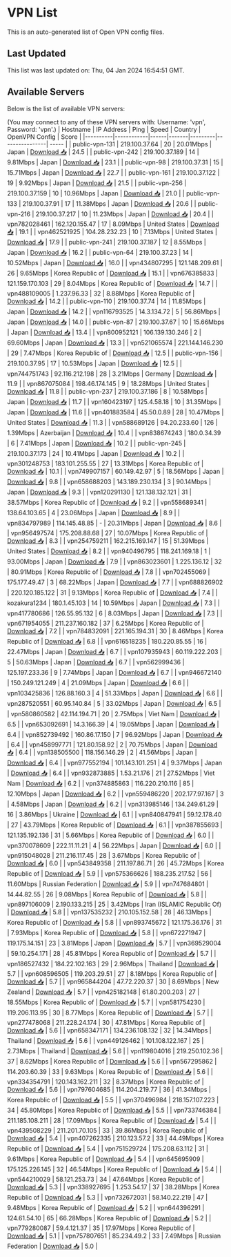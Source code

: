 # VPN List

This is an auto-generated list of Open VPN config files.

## Last Updated

This list was last updated on: Thu, 04 Jan 2024 16:54:51 GMT.

## Available Servers

Below is the list of available VPN servers:

(You may connect to any of these VPN servers with: Username: 'vpn', Password: 'vpn'.)
| Hostname | IP Address | Ping | Speed | Country | OpenVPN Config | Score |
|----------|------------|------|-------|---------|----------------| ----- |
| public-vpn-131 | 219.100.37.64 | 20 | 20.01Mbps | Japan | [Download 📥](./configs/server_0_JP.ovpn) | 24.5 |
| public-vpn-242 | 219.100.37.189 | 14 | 9.81Mbps | Japan | [Download 📥](./configs/server_1_JP.ovpn) | 23.1 |
| public-vpn-98 | 219.100.37.31 | 15 | 15.71Mbps | Japan | [Download 📥](./configs/server_2_JP.ovpn) | 22.7 |
| public-vpn-161 | 219.100.37.122 | 19 | 9.92Mbps | Japan | [Download 📥](./configs/server_3_JP.ovpn) | 21.5 |
| public-vpn-256 | 219.100.37.159 | 10 | 10.96Mbps | Japan | [Download 📥](./configs/server_4_JP.ovpn) | 21.0 |
| public-vpn-133 | 219.100.37.91 | 17 | 11.38Mbps | Japan | [Download 📥](./configs/server_5_JP.ovpn) | 20.6 |
| public-vpn-216 | 219.100.37.217 | 10 | 11.23Mbps | Japan | [Download 📥](./configs/server_6_JP.ovpn) | 20.4 |
| vpn782028461 | 162.120.155.47 | 17 | 8.09Mbps | United States | [Download 📥](./configs/server_7_US.ovpn) | 19.1 |
| vpn462521925 | 104.28.232.23 | 10 | 7.13Mbps | United States | [Download 📥](./configs/server_8_US.ovpn) | 17.9 |
| public-vpn-241 | 219.100.37.187 | 12 | 8.55Mbps | Japan | [Download 📥](./configs/server_9_JP.ovpn) | 16.2 |
| public-vpn-64 | 219.100.37.23 | 14 | 10.52Mbps | Japan | [Download 📥](./configs/server_10_JP.ovpn) | 16.0 |
| vpn434807295 | 121.148.209.61 | 26 | 9.65Mbps | Korea Republic of | [Download 📥](./configs/server_11_KR.ovpn) | 15.1 |
| vpn676385833 | 121.159.170.103 | 29 | 8.04Mbps | Korea Republic of | [Download 📥](./configs/server_12_KR.ovpn) | 14.7 |
| vpn488109005 | 1.237.96.33 | 32 | 8.88Mbps | Korea Republic of | [Download 📥](./configs/server_13_KR.ovpn) | 14.2 |
| public-vpn-110 | 219.100.37.74 | 14 | 11.85Mbps | Japan | [Download 📥](./configs/server_14_JP.ovpn) | 14.2 |
| vpn116793525 | 14.3.134.72 | 5 | 56.86Mbps | Japan | [Download 📥](./configs/server_15_JP.ovpn) | 14.0 |
| public-vpn-87 | 219.100.37.67 | 10 | 15.66Mbps | Japan | [Download 📥](./configs/server_16_JP.ovpn) | 13.4 |
| vpn800952121 | 106.139.130.246 | 2 | 69.60Mbps | Japan | [Download 📥](./configs/server_17_JP.ovpn) | 13.3 |
| vpn521065574 | 221.144.146.230 | 29 | 7.47Mbps | Korea Republic of | [Download 📥](./configs/server_18_KR.ovpn) | 12.5 |
| public-vpn-156 | 219.100.37.95 | 17 | 10.53Mbps | Japan | [Download 📥](./configs/server_19_JP.ovpn) | 12.5 |
| vpn744751743 | 92.116.212.198 | 28 | 3.21Mbps | Germany | [Download 📥](./configs/server_20_DE.ovpn) | 11.9 |
| vpn867075084 | 198.46.174.145 | 9 | 18.28Mbps | United States | [Download 📥](./configs/server_21_US.ovpn) | 11.8 |
| public-vpn-237 | 219.100.37.186 | 8 | 10.58Mbps | Japan | [Download 📥](./configs/server_22_JP.ovpn) | 11.7 |
| vpn160423197 | 125.4.58.18 | 10 | 31.35Mbps | Japan | [Download 📥](./configs/server_23_JP.ovpn) | 11.6 |
| vpn401883584 | 45.50.0.89 | 28 | 10.47Mbps | United States | [Download 📥](./configs/server_24_US.ovpn) | 11.3 |
| vpn588689126 | 94.20.233.60 | 126 | 1.39Mbps | Azerbaijan | [Download 📥](./configs/server_25_AZ.ovpn) | 10.4 |
| vpn838674243 | 180.0.34.39 | 6 | 7.41Mbps | Japan | [Download 📥](./configs/server_26_JP.ovpn) | 10.2 |
| public-vpn-245 | 219.100.37.173 | 24 | 10.41Mbps | Japan | [Download 📥](./configs/server_27_JP.ovpn) | 10.2 |
| vpn301248753 | 183.101.255.55 | 27 | 13.31Mbps | Korea Republic of | [Download 📥](./configs/server_28_KR.ovpn) | 10.1 |
| vpn749907157 | 60.149.42.97 | 5 | 18.56Mbps | Japan | [Download 📥](./configs/server_29_JP.ovpn) | 9.8 |
| vpn658688203 | 143.189.230.134 | 3 | 90.14Mbps | Japan | [Download 📥](./configs/server_30_JP.ovpn) | 9.3 |
| vpn120291130 | 121.138.132.121 | 31 | 38.57Mbps | Korea Republic of | [Download 📥](./configs/server_31_KR.ovpn) | 9.2 |
| vpn558689341 | 138.64.103.65 | 4 | 23.06Mbps | Japan | [Download 📥](./configs/server_32_JP.ovpn) | 8.9 |
| vpn834797989 | 114.145.48.85 | - | 20.31Mbps | Japan | [Download 📥](./configs/server_33_JP.ovpn) | 8.6 |
| vpn956497574 | 175.208.88.68 | 27 | 10.07Mbps | Korea Republic of | [Download 📥](./configs/server_34_KR.ovpn) | 8.3 |
| vpn254759211 | 162.215.169.147 | 15 | 51.39Mbps | United States | [Download 📥](./configs/server_35_US.ovpn) | 8.2 |
| vpn940496795 | 118.241.169.18 | 1 | 93.00Mbps | Japan | [Download 📥](./configs/server_36_JP.ovpn) | 7.9 |
| vpn863023601 | 1.225.136.12 | 32 | 80.91Mbps | Korea Republic of | [Download 📥](./configs/server_37_KR.ovpn) | 7.8 |
| vpn702455069 | 175.177.49.47 | 3 | 68.22Mbps | Japan | [Download 📥](./configs/server_38_JP.ovpn) | 7.7 |
| vpn688826902 | 220.120.185.122 | 31 | 9.13Mbps | Korea Republic of | [Download 📥](./configs/server_39_KR.ovpn) | 7.4 |
| kozakura1234 | 180.1.45.103 | 14 | 10.59Mbps | Japan | [Download 📥](./configs/server_40_JP.ovpn) | 7.3 |
| vpn417780686 | 126.55.95.132 | 6 | 8.03Mbps | Japan | [Download 📥](./configs/server_41_JP.ovpn) | 7.3 |
| vpn671954055 | 211.237.160.182 | 37 | 6.25Mbps | Korea Republic of | [Download 📥](./configs/server_42_KR.ovpn) | 7.2 |
| vpn784832091 | 221.165.194.31 | 30 | 8.46Mbps | Korea Republic of | [Download 📥](./configs/server_43_KR.ovpn) | 6.8 |
| vpn616518235 | 180.220.85.55 | 16 | 22.47Mbps | Japan | [Download 📥](./configs/server_44_JP.ovpn) | 6.7 |
| vpn107935943 | 60.119.222.203 | 5 | 50.63Mbps | Japan | [Download 📥](./configs/server_45_JP.ovpn) | 6.7 |
| vpn562999436 | 125.197.233.36 | 9 | 7.74Mbps | Japan | [Download 📥](./configs/server_46_JP.ovpn) | 6.7 |
| vpn946672140 | 150.249.121.249 | 4 | 21.09Mbps | Japan | [Download 📥](./configs/server_47_JP.ovpn) | 6.6 |
| vpn103425836 | 126.88.160.3 | 4 | 51.33Mbps | Japan | [Download 📥](./configs/server_48_JP.ovpn) | 6.6 |
| vpn287520551 | 60.95.140.84 | 5 | 33.02Mbps | Japan | [Download 📥](./configs/server_49_JP.ovpn) | 6.5 |
| vpn580860582 | 42.114.194.71 | 20 | 2.75Mbps | Viet Nam | [Download 📥](./configs/server_50_VN.ovpn) | 6.5 |
| vpn653092691 | 14.3.166.39 | 4 | 19.05Mbps | Japan | [Download 📥](./configs/server_51_JP.ovpn) | 6.4 |
| vpn852739492 | 160.86.17.150 | 7 | 96.92Mbps | Japan | [Download 📥](./configs/server_52_JP.ovpn) | 6.4 |
| vpn458997771 | 121.80.158.92 | 2 | 70.75Mbps | Japan | [Download 📥](./configs/server_53_JP.ovpn) | 6.4 |
| vpn138505500 | 118.156.146.29 | 2 | 41.56Mbps | Japan | [Download 📥](./configs/server_54_JP.ovpn) | 6.4 |
| vpn977552194 | 101.143.101.251 | 4 | 9.37Mbps | Japan | [Download 📥](./configs/server_55_JP.ovpn) | 6.4 |
| vpn932873885 | 1.53.21.176 | 21 | 27.52Mbps | Viet Nam | [Download 📥](./configs/server_56_VN.ovpn) | 6.2 |
| vpn374885863 | 116.220.210.116 | 85 | 12.10Mbps | Japan | [Download 📥](./configs/server_57_JP.ovpn) | 6.2 |
| vpn559486220 | 202.177.97.167 | 3 | 4.58Mbps | Japan | [Download 📥](./configs/server_58_JP.ovpn) | 6.2 |
| vpn313985146 | 134.249.61.29 | 16 | 3.86Mbps | Ukraine | [Download 📥](./configs/server_59_UA.ovpn) | 6.1 |
| vpn840847941 | 59.12.178.40 | 27 | 43.79Mbps | Korea Republic of | [Download 📥](./configs/server_60_KR.ovpn) | 6.1 |
| vpn387855693 | 121.135.192.136 | 31 | 5.66Mbps | Korea Republic of | [Download 📥](./configs/server_61_KR.ovpn) | 6.0 |
| vpn370078609 | 222.11.11.21 | 4 | 56.22Mbps | Japan | [Download 📥](./configs/server_62_JP.ovpn) | 6.0 |
| vpn915048028 | 211.216.117.45 | 28 | 3.67Mbps | Korea Republic of | [Download 📥](./configs/server_63_KR.ovpn) | 6.0 |
| vpn543849358 | 211.197.86.71 | 26 | 45.72Mbps | Korea Republic of | [Download 📥](./configs/server_64_KR.ovpn) | 5.9 |
| vpn575366626 | 188.235.217.52 | 56 | 11.60Mbps | Russian Federation | [Download 📥](./configs/server_65_RU.ovpn) | 5.9 |
| vpn747684801 | 14.44.82.55 | 26 | 9.08Mbps | Korea Republic of | [Download 📥](./configs/server_66_KR.ovpn) | 5.8 |
| vpn897106009 | 2.190.133.215 | 25 | 3.42Mbps | Iran (ISLAMIC Republic Of) | [Download 📥](./configs/server_67_IR.ovpn) | 5.8 |
| vpn137535232 | 210.105.152.58 | 28 | 46.13Mbps | Korea Republic of | [Download 📥](./configs/server_68_KR.ovpn) | 5.8 |
| vpn893745672 | 121.175.36.176 | 31 | 7.93Mbps | Korea Republic of | [Download 📥](./configs/server_69_KR.ovpn) | 5.8 |
| vpn672271947 | 119.175.14.151 | 23 | 3.81Mbps | Japan | [Download 📥](./configs/server_70_JP.ovpn) | 5.7 |
| vpn369529004 | 59.10.254.171 | 28 | 45.81Mbps | Korea Republic of | [Download 📥](./configs/server_71_KR.ovpn) | 5.7 |
| vpn186527432 | 184.22.102.163 | 29 | 2.96Mbps | Thailand | [Download 📥](./configs/server_72_TH.ovpn) | 5.7 |
| vpn608596505 | 119.203.29.51 | 27 | 8.18Mbps | Korea Republic of | [Download 📥](./configs/server_73_KR.ovpn) | 5.7 |
| vpn965844204 | 47.72.220.37 | 30 | 8.69Mbps | New Zealand | [Download 📥](./configs/server_74_NZ.ovpn) | 5.7 |
| vpn425182148 | 61.80.200.203 | 27 | 18.55Mbps | Korea Republic of | [Download 📥](./configs/server_75_KR.ovpn) | 5.7 |
| vpn581754230 | 119.206.113.95 | 30 | 8.77Mbps | Korea Republic of | [Download 📥](./configs/server_76_KR.ovpn) | 5.7 |
| vpn277478068 | 211.228.24.174 | 30 | 47.81Mbps | Korea Republic of | [Download 📥](./configs/server_77_KR.ovpn) | 5.6 |
| vpn658347171 | 134.236.108.132 | 32 | 14.34Mbps | Thailand | [Download 📥](./configs/server_78_TH.ovpn) | 5.6 |
| vpn449126462 | 101.108.122.167 | 25 | 2.73Mbps | Thailand | [Download 📥](./configs/server_79_TH.ovpn) | 5.6 |
| vpn119804016 | 219.250.102.36 | 37 | 8.62Mbps | Korea Republic of | [Download 📥](./configs/server_80_KR.ovpn) | 5.6 |
| vpn567295862 | 114.203.60.39 | 33 | 9.63Mbps | Korea Republic of | [Download 📥](./configs/server_81_KR.ovpn) | 5.6 |
| vpn334354791 | 120.143.162.211 | 32 | 8.37Mbps | Korea Republic of | [Download 📥](./configs/server_82_KR.ovpn) | 5.6 |
| vpn797604685 | 114.204.219.77 | 36 | 41.34Mbps | Korea Republic of | [Download 📥](./configs/server_83_KR.ovpn) | 5.5 |
| vpn370496984 | 218.157.107.223 | 34 | 45.80Mbps | Korea Republic of | [Download 📥](./configs/server_84_KR.ovpn) | 5.5 |
| vpn733746384 | 211.185.108.211 | 28 | 17.09Mbps | Korea Republic of | [Download 📥](./configs/server_85_KR.ovpn) | 5.4 |
| vpn439508229 | 211.201.70.105 | 33 | 39.86Mbps | Korea Republic of | [Download 📥](./configs/server_86_KR.ovpn) | 5.4 |
| vpn407262335 | 210.123.57.2 | 33 | 44.49Mbps | Korea Republic of | [Download 📥](./configs/server_87_KR.ovpn) | 5.4 |
| vpn751529724 | 175.208.63.112 | 31 | 9.61Mbps | Korea Republic of | [Download 📥](./configs/server_88_KR.ovpn) | 5.4 |
| vpn645695909 | 175.125.226.145 | 32 | 46.54Mbps | Korea Republic of | [Download 📥](./configs/server_89_KR.ovpn) | 5.4 |
| vpn544210029 | 58.121.253.73 | 34 | 47.64Mbps | Korea Republic of | [Download 📥](./configs/server_90_KR.ovpn) | 5.3 |
| vpn338927695 | 1.253.54.17 | 37 | 38.28Mbps | Korea Republic of | [Download 📥](./configs/server_91_KR.ovpn) | 5.3 |
| vpn732672031 | 58.140.22.219 | 47 | 9.48Mbps | Korea Republic of | [Download 📥](./configs/server_92_KR.ovpn) | 5.2 |
| vpn644396291 | 124.61.54.10 | 65 | 66.28Mbps | Korea Republic of | [Download 📥](./configs/server_93_KR.ovpn) | 5.2 |
| vpn779280087 | 59.4.121.37 | 35 | 17.97Mbps | Korea Republic of | [Download 📥](./configs/server_94_KR.ovpn) | 5.1 |
| vpn757807651 | 85.234.49.2 | 33 | 7.49Mbps | Russian Federation | [Download 📥](./configs/server_95_RU.ovpn) | 5.0 |
